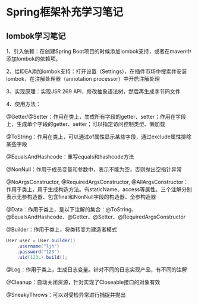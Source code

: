 <h1>Spring框架补充学习笔记</h1>

## lombok学习笔记

1、引入依赖：在创建Spring Boot项目的时候添加lombok支持，或者在maven中添加lombok的依赖项。

2、给IDEA添加lombok支持：打开设置（Settings），在插件市场中搜索并安装lombok，在注解处理器（annotation processor）中开启注解处理

3、实现原理：实现JSR 269 API，修改抽象语法树，然后再生成字节码文件

4、使用方法：

@Getter/@Setter：作用在类上，生成所有字段的getter、setter；作用在字段上，生成单个字段的getter、setter；可以指定访问控制类型、懒加载

@ToString：作用在类上，可以通过of属性显示某些字段，通过exclude属性排除某些字段	

@EqualsAndHashcode：重写equals和hashcode方法

@NonNull：作用于成员变量和参数中，表示不能为空，否则抛出空指针异常

@NoArgsConstructor, @RequiredArgsConstructor, @AllArgsConstructor：作用于类上，用于生成构造方法。有staticName、access等属性。三个注解分别表示无参构造器、包含final和NonNull字段的构造器、全参构造器

@Data：作用于类上，是以下注解的集合：@ToString、@EqualsAndHashcode、@Getter、@Setter、@RequiredArgsConstructor

@Builder：作用于类上，将类转变为建造者模式

```java
User user = User.builder()
    .username("ljh")
    .password("123")
    .uid(123L).build();
```

@Log：作用于类上，生成日志变量。针对不同的日志实现产品，有不同的注解

@Cleanup：自动关闭资源，针对实现了Closeable接口的对象有效

@SneakyThrows：可以对受检异常进行捕捉并抛出